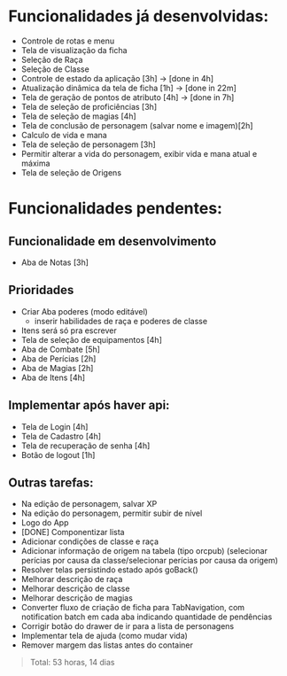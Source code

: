 # Funcionalidades já desenvolvidas:

-   Controle de rotas e menu
-   Tela de visualização da ficha
-   Seleção de Raça
-   Seleção de Classe
-   Controle de estado da aplicação [3h] -> [done in 4h]
-   Atualização dinâmica da tela de ficha [1h] -> [done in 22m]
-   Tela de geração de pontos de atributo [4h] -> [done in 7h]
-   Tela de seleção de proficiências [3h]
-   Tela de seleção de magias [4h]
-   Tela de conclusão de personagem (salvar nome e imagem)[2h]
-   Calculo de vida e mana
-   Tela de seleção de personagem [3h]
-   Permitir alterar a vida do personagem, exibir vida e mana atual e máxima
-   Tela de seleção de Origens

# Funcionalidades pendentes:

## Funcionalidade em desenvolvimento

-   Aba de Notas [3h]

## Prioridades

-   Criar Aba poderes (modo editável)
    -   inserir habilidades de raça e poderes de classe
-   Itens será só pra escrever
-   Tela de seleção de equipamentos [4h]
-   Aba de Combate [5h]
-   Aba de Perícias [2h]
-   Aba de Magias [2h]
-   Aba de Itens [4h]

## Implementar após haver api:

-   Tela de Login [4h]
-   Tela de Cadastro [4h]
-   Tela de recuperação de senha [4h]
-   Botão de logout [1h]

## Outras tarefas:

-   Na edição de personagem, salvar XP
-   Na edição do personagem, permitir subir de nível
-   Logo do App
-   [DONE] Componentizar lista
-   Adicionar condições de classe e raça
-   Adicionar informação de origem na tabela (tipo orcpub) (selecionar perícias por causa da classe/selecionar perícias por causa da origem)
-   Resolver telas persistindo estado após goBack()
-   Melhorar descrição de raça
-   Melhorar descrição de classe
-   Melhorar descrição de magias
-   Converter fluxo de criação de ficha para TabNavigation, com notification batch em cada aba indicando quantidade de pendências
-   Corrigir botão do drawer de ir para a lista de personagens
-   Implementar tela de ajuda (como mudar vida)
-   Remover margem das listas antes do container

> Total: 53 horas, 14 dias
